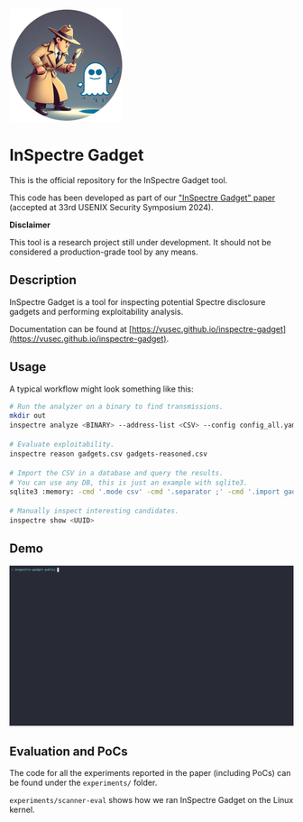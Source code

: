 ![](./docs/img/inspectre-gadget-circle.png)

# InSpectre Gadget

This is the official repository for the InSpectre Gadget tool.

This code has been developed as part of our ["InSpectre Gadget" paper](https://download.vusec.net/papers/inspectre_sec24.pdf) (accepted
at 33rd USENIX Security Symposium 2024).

**Disclaimer**

This tool is a research project still under development. It should not be
considered a production-grade tool by any means.

## Description

InSpectre Gadget is a tool for inspecting potential Spectre disclosure gadgets
and performing exploitability analysis.

Documentation can be found at [https://vusec.github.io/inspectre-gadget](https://vusec.github.io/inspectre-gadget).

## Usage

A typical workflow might look something like this:

```sh
# Run the analyzer on a binary to find transmissions.
mkdir out
inspectre analyze <BINARY> --address-list <CSV> --config config_all.yaml --output out/gadgets.csv --tfp-output output/tfp.csv --asm out/asm

# Evaluate exploitability.
inspectre reason gadgets.csv gadgets-reasoned.csv

# Import the CSV in a database and query the results.
# You can use any DB, this is just an example with sqlite3.
sqlite3 :memory: -cmd '.mode csv' -cmd '.separator ;' -cmd '.import gadgets-reasoned.csv gadgets' -cmd '.mode table' < queries/exploitable_list.sql

# Manually inspect interesting candidates.
inspectre show <UUID>
```

## Demo

![](docs/img/inspectre.gif)

## Evaluation and PoCs

The code for all the experiments reported in the paper (including PoCs)
can be found under the `experiments/` folder.

`experiments/scanner-eval` shows how we ran InSpectre Gadget on the Linux kernel.
